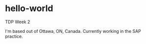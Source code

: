 # hello-world
TDP Week 2


I'm based out of Ottawa, ON, Canada. 
Currently working in the SAP practice.
